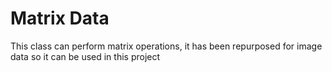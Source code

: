 # Matrix Data

This class can perform matrix operations, it has been repurposed for image data so it can be used in this project